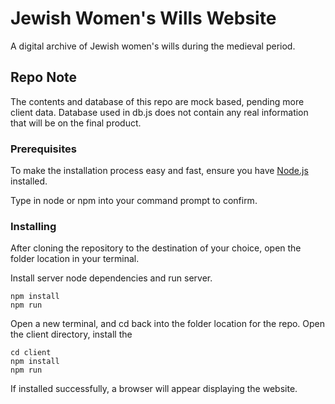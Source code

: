 # Jewish Women's Wills Website

A digital archive of Jewish women's wills during the medieval period.  

## Repo Note

The contents and database of this repo are mock based, pending more client data. Database used in db.js does not contain any real information that will be on the final product.

### Prerequisites

To make the installation process easy and fast, ensure you have [Node.js](https://nodejs.org/en/download/) installed.

Type in node or npm into your command prompt to confirm. 

### Installing

After cloning the repository to the destination of your choice, open the folder location in your terminal.

Install server node dependencies and run server.
```
npm install
npm run
```

Open a new terminal, and cd back into the folder location for the repo.
Open the client directory, install the 
```
cd client
npm install 
npm run
```

If installed successfully, a browser will appear displaying the website.
